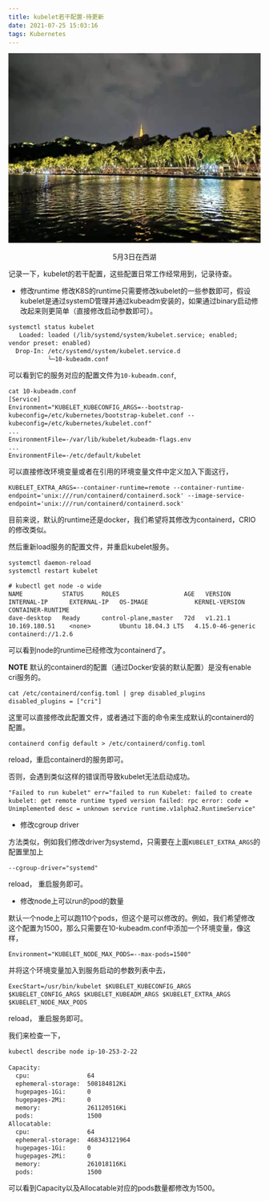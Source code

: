 ```yaml
---
title: kubelet若干配置-待更新
date: 2021-07-25 15:03:16
tags: Kubernetes
---
```


![](https://github.com/chendave/chendave.github.io/raw/master/css/images/西湖.jpg "5月3日在西湖")
                                   <center>5月3日在西湖</center>

记录一下，kubelet的若干配置，这些配置日常工作经常用到，记录待查。

- 修改runtime
修改K8S的runtime只需要修改kubelet的一些参数即可，假设kubelet是通过systemD管理并通过kubeadm安装的，如果通过binary启动修改起来则更简单（直接修改启动参数即可）。

```
systemctl status kubelet
   Loaded: loaded (/lib/systemd/system/kubelet.service; enabled; vendor preset: enabled)
  Drop-In: /etc/systemd/system/kubelet.service.d
           └─10-kubeadm.conf
```

可以看到它的服务对应的配置文件为`10-kubeadm.conf`,

```
cat 10-kubeadm.conf
[Service]
Environment="KUBELET_KUBECONFIG_ARGS=--bootstrap-kubeconfig=/etc/kubernetes/bootstrap-kubelet.conf --kubeconfig=/etc/kubernetes/kubelet.conf"
...
EnvironmentFile=-/var/lib/kubelet/kubeadm-flags.env
...
EnvironmentFile=-/etc/default/kubelet
```

可以直接修改环境变量或者在引用的环境变量文件中定义加入下面这行，

```
KUBELET_EXTRA_ARGS=--container-runtime=remote --container-runtime-endpoint='unix:///run/containerd/containerd.sock' --image-service-endpoint='unix:///run/containerd/containerd.sock'
```

目前来说，默认的runtime还是docker，我们希望将其修改为containerd，CRIO的修改类似。

然后重新load服务的配置文件，并重启kubelet服务。

```
systemctl daemon-reload
systemctl restart kubelet
```

```
# kubectl get node -o wide
NAME           STATUS     ROLES                  AGE   VERSION   INTERNAL-IP      EXTERNAL-IP   OS-IMAGE             KERNEL-VERSION      CONTAINER-RUNTIME
dave-desktop   Ready      control-plane,master   72d   v1.21.1   10.169.180.51    <none>        Ubuntu 18.04.3 LTS   4.15.0-46-generic   containerd://1.2.6
```

可以看到node的runtime已经修改为containerd了。

**NOTE**
默认的containerd的配置（通过Docker安装的默认配置）是没有enable cri服务的。

```
cat /etc/containerd/config.toml | grep disabled_plugins
disabled_plugins = ["cri"]
```

这里可以直接修改此配置文件，或者通过下面的命令来生成默认的containerd的配置。

```
containerd config default > /etc/containerd/config.toml
```

reload，重启containerd的服务即可。

否则，会遇到类似这样的错误而导致kubelet无法启动成功。
```
"Failed to run kubelet" err="failed to run Kubelet: failed to create kubelet: get remote runtime typed version failed: rpc error: code = Unimplemented desc = unknown service runtime.v1alpha2.RuntimeService"
```

- 修改cgroup driver

方法类似，例如我们修改driver为systemd，只需要在上面`KUBELET_EXTRA_ARGS`的配置里加上

```
--cgroup-driver="systemd"
```
reload， 重启服务即可。


- 修改node上可以run的pod的数量

默认一个node上可以跑110个pods，但这个是可以修改的。例如，我们希望修改这个配置为1500，那么只需要在10-kubeadm.conf中添加一个环境变量，像这样，


```
Environment="KUBELET_NODE_MAX_PODS=--max-pods=1500"
```

并将这个环境变量加入到服务启动的参数列表中去，

```
ExecStart=/usr/bin/kubelet $KUBELET_KUBECONFIG_ARGS $KUBELET_CONFIG_ARGS $KUBELET_KUBEADM_ARGS $KUBELET_EXTRA_ARGS $KUBELET_NODE_MAX_PODS
```

reload， 重启服务即可。


我们来检查一下，

```
kubectl describe node ip-10-253-2-22

Capacity:
  cpu:                64
  ephemeral-storage:  508184812Ki
  hugepages-1Gi:      0
  hugepages-2Mi:      0
  memory:             261120516Ki
  pods:               1500
Allocatable:
  cpu:                64
  ephemeral-storage:  468343121964
  hugepages-1Gi:      0
  hugepages-2Mi:      0
  memory:             261018116Ki
  pods:               1500
```

可以看到Capacity以及Allocatable对应的pods数量都修改为1500。


